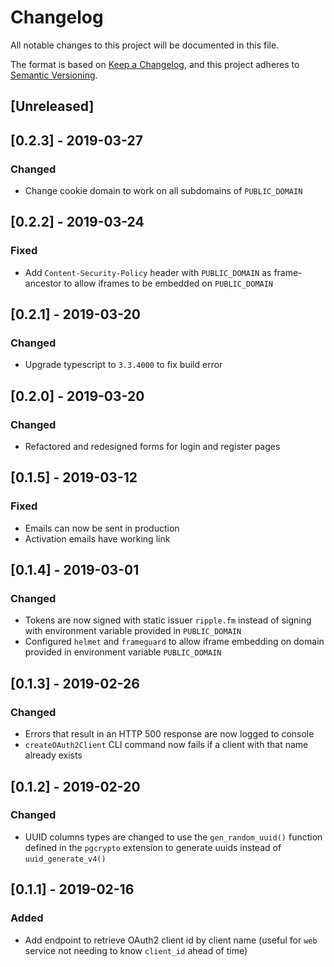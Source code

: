# Changelog

All notable changes to this project will be documented in this file.

The format is based on [Keep a Changelog](https://keepachangelog.com/en/1.0.0/),
and this project adheres to [Semantic Versioning](https://semver.org/spec/v2.0.0.html).

## [Unreleased]

## [0.2.3] - 2019-03-27

### Changed

* Change cookie domain to work on all subdomains of `PUBLIC_DOMAIN`

## [0.2.2] - 2019-03-24

### Fixed

* Add `Content-Security-Policy` header with `PUBLIC_DOMAIN` as frame-ancestor to allow iframes to be embedded on `PUBLIC_DOMAIN`

## [0.2.1] - 2019-03-20

### Changed

* Upgrade typescript to `3.3.4000` to fix build error

## [0.2.0] - 2019-03-20

### Changed

* Refactored and redesigned forms for login and register pages

## [0.1.5] - 2019-03-12

### Fixed

* Emails can now be sent in production
* Activation emails have working link

## [0.1.4] - 2019-03-01

### Changed

* Tokens are now signed with static issuer `ripple.fm` instead of signing with environment variable provided in `PUBLIC_DOMAIN`
* Configured `helmet` and `frameguard` to allow iframe embedding on domain provided in environment variable `PUBLIC_DOMAIN`

## [0.1.3] - 2019-02-26

### Changed

* Errors that result in an HTTP 500 response are now logged to console
* `createOAuth2Client` CLI command now fails if a client with that name already exists

## [0.1.2] - 2019-02-20

### Changed

* UUID columns types are changed to use the `gen_random_uuid()` function defined in the `pgcrypto` extension to generate uuids instead of `uuid_generate_v4()`

## [0.1.1] - 2019-02-16

### Added

* Add endpoint to retrieve OAuth2 client id by client name (useful for `web` service not needing to know `client_id` ahead of time)
